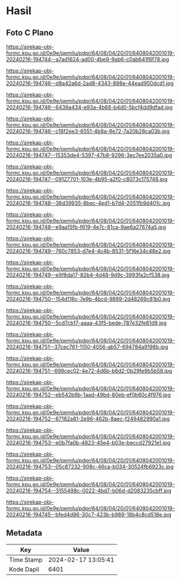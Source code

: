 # Hasil

## Foto C Plano

https://sirekap-obj-formc.kpu.go.id/0e9e/pemilu/pdpr/64/08/04/20/01/6408042001019-20240216-194744--a7ad1624-ad00-4be9-9ab6-c0ab641f6f78.jpg

https://sirekap-obj-formc.kpu.go.id/0e9e/pemilu/pdpr/64/08/04/20/01/6408042001019-20240216-194746--d8a42a6d-2ad8-4343-898e-44ead950dcd1.jpg

https://sirekap-obj-formc.kpu.go.id/0e9e/pemilu/pdpr/64/08/04/20/01/6408042001019-20240216-194746--6436a434-e93a-4b68-b4d0-5bcf4dd9dfad.jpg

https://sirekap-obj-formc.kpu.go.id/0e9e/pemilu/pdpr/64/08/04/20/01/6408042001019-20240216-194746--c18f2ee3-6551-4b8a-9e72-7a20b28ca03b.jpg

https://sirekap-obj-formc.kpu.go.id/0e9e/pemilu/pdpr/64/08/04/20/01/6408042001019-20240216-194747--15353de4-5397-47b8-9296-3ec7ee2035a0.jpg

https://sirekap-obj-formc.kpu.go.id/0e9e/pemilu/pdpr/64/08/04/20/01/6408042001019-20240216-194747--09127701-103e-4b95-a2f0-c8073c175748.jpg

https://sirekap-obj-formc.kpu.go.id/0e9e/pemilu/pdpr/64/08/04/20/01/6408042001019-20240216-194748--36d39935-8bec-4ed1-b7d4-2051fb9d401c.jpg

https://sirekap-obj-formc.kpu.go.id/0e9e/pemilu/pdpr/64/08/04/20/01/6408042001019-20240216-194748--e9aa15fb-f619-4e7c-81ca-9ae6a27674a5.jpg

https://sirekap-obj-formc.kpu.go.id/0e9e/pemilu/pdpr/64/08/04/20/01/6408042001019-20240216-194749--760c7853-d7e4-4c4b-8531-5f16e34c48e2.jpg

https://sirekap-obj-formc.kpu.go.id/0e9e/pemilu/pdpr/64/08/04/20/01/6408042001019-20240216-194749--e9f8da17-82b4-4d48-9d9c-3993fa2cf538.jpg

https://sirekap-obj-formc.kpu.go.id/0e9e/pemilu/pdpr/64/08/04/20/01/6408042001019-20240216-194750--154d116c-7e9b-4bcd-9889-2d48269c81b0.jpg

https://sirekap-obj-formc.kpu.go.id/0e9e/pemilu/pdpr/64/08/04/20/01/6408042001019-20240216-194750--5cd7cb17-aaaa-43f5-bede-787e32fe81d9.jpg

https://sirekap-obj-formc.kpu.go.id/0e9e/pemilu/pdpr/64/08/04/20/01/6408042001019-20240216-194751--37cec761-1150-4056-ab57-694784a9198b.jpg

https://sirekap-obj-formc.kpu.go.id/0e9e/pemilu/pdpr/64/08/04/20/01/6408042001019-20240216-194751--699cec02-4e72-4d6b-b6d2-0b29fe9b5b58.jpg

https://sirekap-obj-formc.kpu.go.id/0e9e/pemilu/pdpr/64/08/04/20/01/6408042001019-20240216-194752--eb542b9b-1aad-49bd-80eb-ef0b60c4f976.jpg

https://sirekap-obj-formc.kpu.go.id/0e9e/pemilu/pdpr/64/08/04/20/01/6408042001019-20240216-194752--87182a81-2e96-462b-8aec-f249482990a1.jpg

https://sirekap-obj-formc.kpu.go.id/0e9e/pemilu/pdpr/64/08/04/20/01/6408042001019-20240216-194753--e0b7fa0b-4823-45e4-b03e-beccd27921e1.jpg

https://sirekap-obj-formc.kpu.go.id/0e9e/pemilu/pdpr/64/08/04/20/01/6408042001019-20240216-194753--05c87232-908c-46ca-b034-30524fb6923c.jpg

https://sirekap-obj-formc.kpu.go.id/0e9e/pemilu/pdpr/64/08/04/20/01/6408042001019-20240216-194754--3155498c-0022-4bd7-b06d-d2083235cbff.jpg

https://sirekap-obj-formc.kpu.go.id/0e9e/pemilu/pdpr/64/08/04/20/01/6408042001019-20240216-194745--bfed4d96-30c7-423b-b989-18b4c8cd518e.jpg


## Metadata

| Key        | Value               |
| ---------- | ------------------- |
| Time Stamp | 2024-02-17 13:05:41 |
| Kode Dapil | 6401                |



